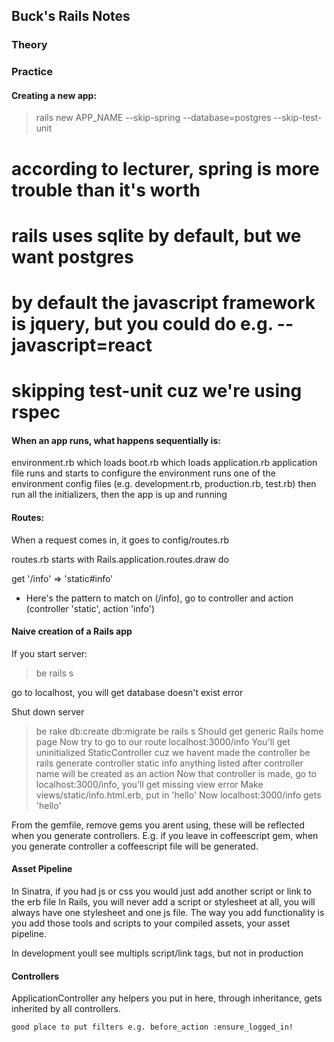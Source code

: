 ## Buck's Rails Notes

### Theory


### Practice

#### Creating a new app:
  >rails new APP_NAME --skip-spring --database=postgres --skip-test-unit

  # according to lecturer, spring is more trouble than it's worth
  # rails uses sqlite by default, but we want postgres
  # by default the javascript framework is jquery, but you could do e.g. --javascript=react
  # skipping test-unit cuz we're using rspec

#### When an app runs, what happens sequentially is:

environment.rb
  which loads boot.rb
    which loads application.rb
    application file runs and starts to configure the environment
      runs one of the environment config files (e.g. development.rb, production.rb, test.rb)
      then run all the initializers, then the app is up and running

#### Routes:
  When a request comes in, it goes to config/routes.rb

  routes.rb starts with Rails.application.routes.draw do

  get '/info' => 'static#info'
  - Here's the pattern to match on (/info), go to controller and action (controller 'static', action 'info')

#### Naive creation of a Rails app
If you start server:
  >be rails s

  go to localhost, you will get database doesn't exist error

Shut down server
>be rake db:create db:migrate
>be rails s
Should get generic Rails home page
Now try to go to our route
localhost:3000/info
You'll get uninitialized StaticController cuz we havent made the controller
>be rails generate controller static info
anything listed after controller name will be created as an action
Now that controller is made, go to localhost:3000/info, you'll get missing view error
Make views/static/info.html.erb, put in 'hello'
Now localhost:3000/info gets 'hello'

From the gemfile, remove gems you arent using, these will be reflected when you generate controllers.
E.g. if you leave in coffeescript gem, when you generate controller a coffeescript file will be generated.

#### Asset Pipeline
  In Sinatra, if you had js or css you would just add another script or link to the erb file
  In Rails, you will never add a script or stylesheet at all, you will always have one stylesheet and one js file.
  The way you add functionality is you add those tools and scripts to your compiled assets, your asset pipeline.

  In development youll see multipls script/link tags, but not in production

#### Controllers
  ApplicationController
    any helpers you put in here, through inheritance, gets inherited by all controllers.

    good place to put filters e.g. before_action :ensure_logged_in!





